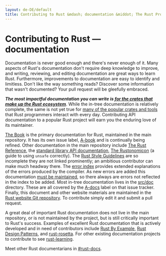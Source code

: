 ```yaml
---
layout: de-DE/default
title: Contributing to Rust &mdash; documentation &middot; The Rust Programming Language
---
```


# Contributing to Rust &mdash; documentation

Documentation is never good enough and there's never enough of it.
Many aspects of Rust's documentation don't require deep knowledge to
improve, and writing, reviewing, and editing documentation are great
ways to learn Rust. Furthermore, improvements to documentation are
easy to identify and limitless. Don't like the way something reads?
Discover some information that wasn't documented?  Your pull request
will be gleefully embraced.

***The most impactful documentation you can write is [for the crates
that make up the Rust ecosystem][crate_docs]***. While the in-tree
documentation is relatively complete, the same is not yet true for
[many of the popular crates and tools][awesome-rust] that Rust
programmers interact with every day. Contributing API documentation to
a popular Rust project will earn you the enduring love of its maintainer.

[The Book] is the primary documentation for Rust, maintained in the
main repository. It has its own issue label, [A-book] and
is continually being refined. Other documentation in the main
repository include [The Rust Reference], the [standard library API
documentation][std], [The Rustonomicon] (a guide to using `unsafe`
correctly). The [Rust Style Guidelines] are so incomplete they are not
linked prominently; an ambitious contributor can make much headway
there. The [error index][err] provides extended explanations of the
errors produced by the compiler. As new errors are added this
documentation [must be maintained][err-issue], so there always are
errors not reflected in the index to be added. Most in-tree
documentation lives in the [src/doc] directory. These are all covered by
the [A-docs] label on that issue tracker. Finally, this document
and other website materials are maintained in the [Rust website Git repository].
To contribute simply edit it and submit a pull request.

A great deal of important Rust documentation does not live in the main
repository, or is not maintained by the project, but is still
critically important to Rust's success. Examples of excellent Rust
documentation that is actively developed and in need of contributors
include [Rust By Example], [Rust Design Patterns], and [rust-rosetta].
For other existing documentation projects to contribute to see [rust-learning].

Meet other Rust documentarians in [#rust-docs].

<!--
TODO: blogging, translation
-->

[#rust-docs]: https://client00.chat.mibbit.com/?server=irc.mozilla.org&channel=%23rust-docs
[A-book]: https://github.com/rust-lang/rust/issues?q=is%3Aopen+is%3Aissue+label%3AA-book
[A-docs]: https://github.com/rust-lang/rust/issues?q=is%3Aopen+is%3Aissue+label%3AA-docs
[Rust By Example]: https://github.com/rust-lang/rust-by-example
[Rust Design Patterns]: https://github.com/nrc/patterns
[Rust Style Guidelines]: https://doc.rust-lang.org/style/index.html
[The Book]: https://doc.rust-lang.org/book/index.html
[The Rust Reference]: https://doc.rust-lang.org/reference
[The Rustonomicon]: https://doc.rust-lang.org/nomicon/index.html
[awesome-rust]: https://github.com/kud1ing/awesome-rust
[crate_docs]: https://users.rust-lang.org/t/lets-talk-about-ecosystem-documentation/2791
[err-issue]: https://github.com/rust-lang/rust/issues/24407
[err]: https://doc.rust-lang.org/error-index.html
[rust-learning]: https://github.com/ctjhoa/rust-learning
[rust-rosetta]: https://github.com/Hoverbear/rust-rosetta
[src/doc]: https://github.com/rust-lang/rust/tree/master/src/doc
[std]: https://doc.rust-lang.org/std/index.html
[Rust website Git repository]: https://github.com/rust-lang/rust-www
